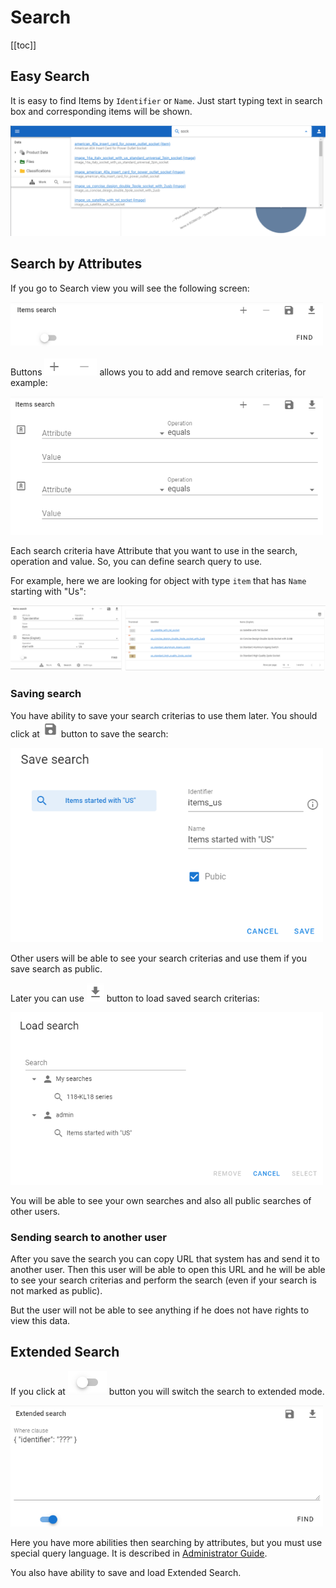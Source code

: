 # Search

[[toc]]


## Easy Search

It is easy to find Items by `Identifier` or `Name`. Just start typing text in search box and corresponding items will be shown.

<img src="./images/search1.png"> 


## Search by Attributes

If you go to Search view you will see the following screen:

<img src="./images/search2.png" width="500px"> 

Buttons ![Add/Remove buttons](./images/search3.png) allows you to add and remove search criterias, for example:

<img src="./images/search4.png" width="500px"> 

Each search criteria have Attribute that you want to use in the search, operation and value. So, you can define search query to use.

For example, here we are looking for object with type `item` that has `Name` starting with "Us":

<img src="./images/search5.png"> 


### Saving search

You have ability to save your search criterias to use them later. You should click at ![Save button](./images/search6.png) button to save the search:

<img src="./images/search7.png" width="500px"> 

Other users will be able to see your search criterias and use them if you save search as public.

Later you can use ![Load button](./images/search8.png) button to load saved search criterias:

<img src="./images/search9.png" width="500px"> 

You will be able to see your own searches and also all public searches of other users.

### Sending search to another user

After you save the search you can copy URL that system has and send it to another user. 
Then this user will be able to open this URL and he will be able to see your search criterias and perform the search (even if your search is not marked as public).

But the user will not be able to see anything if he does not have rights to view this data.

## Extended Search

If you click at ![Extended search button](./images/search10.png) button you will switch the search to extended mode.
	
<img src="./images/search11.png" width="500px"> 

Here you have more abilities then searching by attributes, but you must use special query language. It is described in [Administrator Guide](http://www.openpim.org/docs/admin/guide/06_Appendix.html#query-language).

You also have ability to save and load Extended Search.